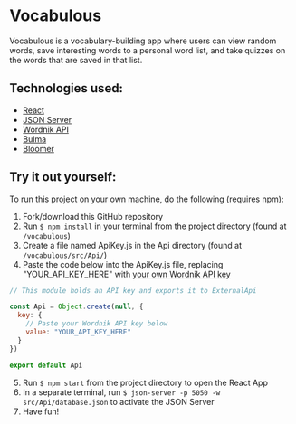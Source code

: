 
# Vocabulous
Vocabulous is a vocabulary-building app where users can view random words, save interesting words to a personal word list, and take quizzes on the words that are saved in that list.

## Technologies used:
- [React](https://reactjs.org/docs/getting-started.html)
- [JSON Server](https://github.com/typicode/json-server)
- [Wordnik API](https://developer.wordnik.com/)
- [Bulma](https://bulma.io/)
- [Bloomer](https://bloomer.js.org/#/)

## Try it out yourself:
To run this project on your own machine, do the following (requires npm):
1. Fork/download this GitHub repository
1. Run `$ npm install` in your terminal from the project directory (found at `/vocabulous`)
1. Create a file named ApiKey.js in the Api directory (found at `/vocabulous/src/Api/`)
1. Paste the code below into the ApiKey.js file, replacing "YOUR_API_KEY_HERE" with [your own Wordnik API key](https://developer.wordnik.com/ "Sign up for Wordnik API access")
```javascript
// This module holds an API key and exports it to ExternalApi

const Api = Object.create(null, {
  key: {
    // Paste your Wordnik API key below
    value: "YOUR_API_KEY_HERE"
  }
})

export default Api
```
5. Run `$ npm start` from the project directory to open the React App
5. In a separate terminal, run `$ json-server -p 5050 -w src/Api/database.json` to activate the JSON Server
5. Have fun!
